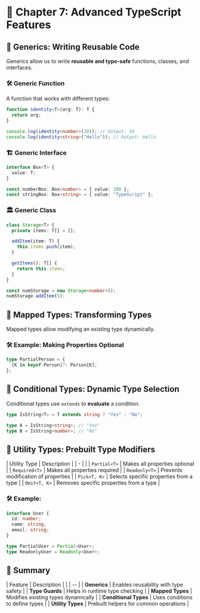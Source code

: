 # 📘 Chapter 7: Advanced TypeScript Features

## 🔹 Generics: Writing Reusable Code

Generics allow us to write **reusable and type-safe** functions, classes, and interfaces.

### 🛠 Generic Function

A function that works with different types:

```ts
function identity<T>(arg: T): T {
  return arg;
}

console.log(identity<number>(10)); // Output: 10
console.log(identity<string>("Hello")); // Output: Hello
```

### 🏗️ Generic Interface

```ts
interface Box<T> {
  value: T;
}

const numberBox: Box<number> = { value: 100 };
const stringBox: Box<string> = { value: "TypeScript" };
```

### 🏛️ Generic Class

```ts
class Storage<T> {
  private items: T[] = [];

  addItem(item: T) {
    this.items.push(item);
  }

  getItems(): T[] {
    return this.items;
  }
}

const numStorage = new Storage<number>();
numStorage.addItem(5);
```


## 🔄 Mapped Types: Transforming Types

Mapped types allow modifying an existing type dynamically.

### 🛠 Example: Making Properties Optional

```ts
type PartialPerson = {
  [K in keyof Person]?: Person[K];
};
```

## 🔀 Conditional Types: Dynamic Type Selection

Conditional types use `extends` to **evaluate** a condition.

```ts
type IsString<T> = T extends string ? "Yes" : "No";

type A = IsString<string>; // "Yes"
type B = IsString<number>; // "No"
```

## 🧰 Utility Types: Prebuilt Type Modifiers

| Utility Type | Description |
| - | |
| `Partial<T>` | Makes all properties optional |
| `Required<T>` | Makes all properties required |
| `Readonly<T>` | Prevents modification of properties |
| `Pick<T, K>` | Selects specific properties from a type |
| `Omit<T, K>` | Removes specific properties from a type |

### 🛠 Example:

```ts
interface User {
  id: number;
  name: string;
  email: string;
}

type PartialUser = Partial<User>;
type ReadonlyUser = Readonly<User>;
```

## 🧠 Summary

| Feature | Description |
| | -- |
| **Generics** | Enables reusability with type safety |
| **Type Guards** | Helps in runtime type checking |
| **Mapped Types** | Modifies existing types dynamically |
| **Conditional Types** | Uses conditions to define types |
| **Utility Types** | Prebuilt helpers for common operations |
